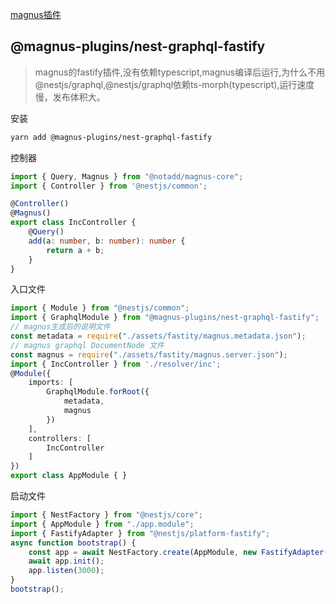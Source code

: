 [magnus插件](https://github.com/notadd/magnus)

## @magnus-plugins/nest-graphql-fastify
> magnus的fastify插件,没有依赖typescript,magnus编译后运行,为什么不用@nestjs/graphql,@nestjs/graphql依赖ts-morph(typescript),运行速度慢，发布体积大。

安装
```sh
yarn add @magnus-plugins/nest-graphql-fastify
```
控制器
```ts
import { Query, Magnus } from "@notadd/magnus-core";
import { Controller } from '@nestjs/common';

@Controller()
@Magnus()
export class IncController {
    @Query()
    add(a: number, b: number): number {
        return a + b;
    }
}
```

入口文件
```ts
import { Module } from "@nestjs/common";
import { GraphqlModule } from "@magnus-plugins/nest-graphql-fastify";
// magnus生成后的说明文件
const metadata = require("./assets/fastity/magnus.metadata.json");
// magnus graphql DocumentNode 文件
const magnus = require("./assets/fastity/magnus.server.json");
import { IncController } from './resolver/inc';
@Module({
    imports: [
        GraphqlModule.forRoot({
            metadata,
            magnus
        })
    ],
    controllers: [
        IncController
    ]
})
export class AppModule { }
```
启动文件
```ts
import { NestFactory } from "@nestjs/core";
import { AppModule } from "./app.module";
import { FastifyAdapter } from "@nestjs/platform-fastify";
async function bootstrap() {
    const app = await NestFactory.create(AppModule, new FastifyAdapter());
    await app.init();
    app.listen(3000);
}
bootstrap();
```